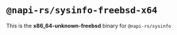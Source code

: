 # `@napi-rs/sysinfo-freebsd-x64`

This is the **x86_64-unknown-freebsd** binary for `@napi-rs/sysinfo`
